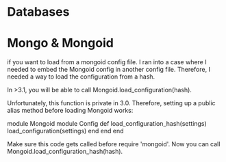# Databases

# Mongo & Mongoid

 if you want to load from a mongoid config file. I ran into a case where I needed to embed the Mongoid config in another config file. Therefore, I needed a way to load the configuration from a hash.

In >3.1, you will be able to call Mongoid.load_configuration(hash).

Unfortunately, this function is private in 3.0. Therefore, setting up a public alias method before loading Mongoid works:


   module Mongoid
     module Config
       def load_configuration_hash(settings)
         load_configuration(settings)
       end
     end
   end



Make sure this code gets called before require 'mongoid'. Now you can call Mongoid.load_configuration_hash(hash).
